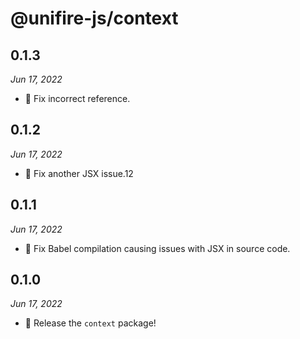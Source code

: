 # @unifire-js/context

## 0.1.3

<i>Jun 17, 2022</i>

* 🔧 Fix incorrect reference.

## 0.1.2

<i>Jun 17, 2022</i>

* 🔧 Fix another JSX issue.12

## 0.1.1

<i>Jun 17, 2022</i>

* 🔧 Fix Babel compilation causing issues with JSX in source code.

## 0.1.0

<i>Jun 17, 2022</i>

* 🚀 Release the `context` package!